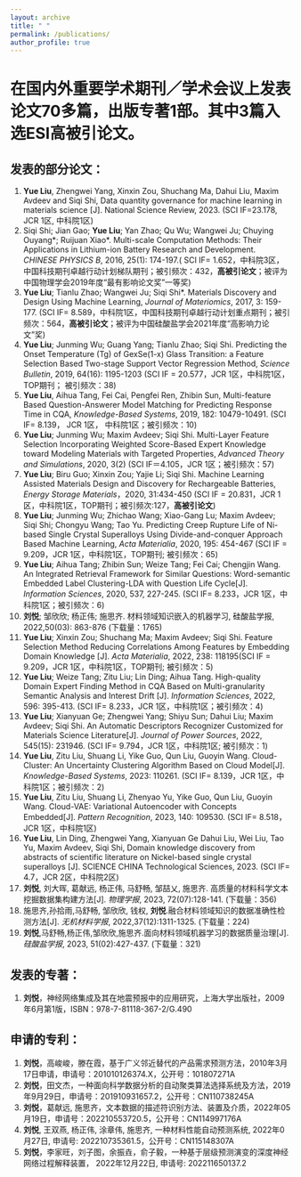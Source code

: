 ```yaml
---
layout: archive
title: " "
permalink: /publications/
author_profile: true
---
```


在国内外重要学术期刊／学术会议上发表论文70多篇，出版专著1部。其中3篇入选ESI高被引论文。
======

发表的部分论文：
------

1.	**Yue Liu**, Zhengwei Yang, Xinxin Zou, Shuchang Ma, Dahui Liu, Maxim Avdeev and Siqi Shi, Data quantity governance for machine learning in materials science [J]. National Science Review, 2023. (SCI IF=23.178, JCR 1区, 中科院1区)
2.	Siqi Shi; Jian Gao; **Yue Liu**; Yan Zhao; Qu Wu; Wangwei Ju; Chuying Ouyang*; Ruijuan Xiao*. Multi-scale Computation Methods: Their Applications in Lithium-ion Battery Research and Development. _CHINESE PHYSICS B_, 2016, 25(1): 174-197.( SCI IF= 1.652，中科院3区，中国科技期刊卓越行动计划梯队期刊；被引频次：432，**高被引论文**；被评为中国物理学会2019年度“最有影响论文奖”一等奖)
3.	**Yue Liu**; Tianlu Zhao; Wangwei Ju; Siqi Shi*. Materials Discovery and Design Using Machine Learning, _Journal of Materiomics_, 2017, 3: 159-177. (SCI IF= 8.589，中科院1区，中国科技期刊卓越行动计划重点期刊；被引频次：564，**高被引论文**；被评为中国硅酸盐学会2021年度“高影响力论文”奖)
4.	**Yue Liu**; Junming Wu; Guang Yang; Tianlu Zhao; Siqi Shi. Predicting the Onset Temperature (Tg) of GexSe(1-x) Glass Transition: a Feature Selection Based Two-stage Support Vector Regression Method, _Science Bulletin_, 2019, 64(16): 1195-1203 (SCI IF = 20.577，JCR 1区，中科院1区，TOP期刊； 被引频次：38)
5.	**Yue Liu**, Aihua Tang, Fei Cai, Pengfei Ren, Zhibin Sun, Multi-feature Based Question-Answerer Model Matching for Predicting Response Time in CQA, _Knowledge-Based Systems_, 2019, 182: 10479-10491. (SCI IF= 8.139， JCR 1区， 中科院1区；被引频次：10)
6.	**Yue Liu**; Junming Wu; Maxim Avdeev; Siqi Shi. Multi-Layer Feature Selection Incorporating Weighted Score-Based Expert Knowledge toward Modeling Materials with Targeted Properties, _Advanced Theory and Simulations_, 2020, 3(2) (SCI IF＝4.105，JCR 1区；被引频次：57)
7.	**Yue Liu**; Biru Guo; Xinxin Zou; Yajie Li; Siqi Shi. Machine Learning Assisted Materials Design and Discovery for Rechargeable Batteries, _Energy Storage Materials_，2020, 31:434-450 (SCI IF = 20.831，JCR 1区，中科院1区，TOP期刊；被引频次:127，**高被引论文**)
8.	**Yue Liu**; Junming Wu; Zhichao Wang; Xiao-Gang Lu; Maxim Avdeev; Siqi Shi; Chongyu Wang; Tao Yu. Predicting Creep Rupture Life of Ni-based Single Crystal Superalloys Using Divide-and-conquer Approach Based Machine Learning, _Acta Materialia_, 2020, 195: 454-467 (SCI IF = 9.209，JCR 1区，中科院1区，TOP期刊; 被引频次：65)
9.	**Yue Liu**; Aihua Tang; Zhibin Sun; Weize Tang; Fei Cai; Chengjin Wang. An Integrated Retrieval Framework for Similar Questions: Word-semantic Embedded Label Clustering-LDA with Question Life Cycle[J]. _Information Sciences_, 2020, 537, 227-245. (SCI IF= 8.233，JCR 1区，中科院1区；被引频次：6)
10.	**刘悦**; 邹欣欣; 杨正伟; 施思齐. 材料领域知识嵌入的机器学习, 硅酸盐学报, 2022,50(03): 863-876 (下载量：1765)
11.	**Yue Liu**; Xinxin Zou; Shuchang Ma; Maxim Avdeev; Siqi Shi. Feature Selection Method Reducing Correlations Among Features by Embedding Domain Knowledge [J]. _Acta Materialia_, 2022, 238: 118195(SCI IF = 9.209，JCR 1区，中科院1区，TOP期刊; 被引频次：5)
12.	**Yue Liu**; Weize Tang; Zitu Liu; Lin Ding; Aihua Tang. High-quality Domain Expert Finding Method in CQA Based on Multi-granularity Semantic Analysis and Interest Drift [J]. _Information Sciences_, 2022, 596: 395-413. (SCI IF= 8.233，JCR 1区，中科院1区；被引频次：4)
13.	**Yue Liu**; Xianyuan Ge; Zhengwei Yang; Shiyu Sun; Dahui Liu; Maxim Avdeev; Siqi Shi. An Automatic Descriptors Recognizer Customized for Materials Science Literature[J]. _Journal of Power Sources_, 2022, 545(15): 231946. (SCI IF= 9.794，JCR 1区，中科院1区; 被引频次：1)
14.	**Yue Liu**, Zitu Liu, Shuang Li, Yike Guo, Qun Liu, Guoyin Wang. Cloud-Cluster: An Uncertainty Clustering Algorithm Based on Cloud Model[J]. _Knowledge-Based Systems_, 2023: 110261. (SCI IF= 8.139，JCR 1区，中科院1区；被引频次：2)
15.	**Yue Liu**, Zitu Liu, Shuang Li, Zhenyao Yu, Yike Guo, Qun Liu, Guoyin Wang. Cloud-VAE: Variational Autoencoder with Concepts Embedded[J]. _Pattern Recognition_, 2023, 140: 109530. (SCI IF= 8.518，JCR 1区，中科院1区)
16.	**Yue Liu**, Lin Ding, Zhengwei Yang, Xianyuan Ge Dahui Liu, Wei Liu, Tao Yu, Maxim Avdeev, Siqi Shi, Domain knowledge discovery from abstracts of scientific literature on Nickel-based single crystal superalloys [J]. SCIENCE CHINA Technological Sciences, 2023. (SCI IF= 4.7，JCR 2区，中科院2区)
17.	**刘悦**, 刘大晖, 葛献远, 杨正伟, 马舒畅, 邹喆乂, 施思齐. 高质量的材料科学文本挖掘数据集构建方法[J]. _物理学报_, 2023, 72(07):128-141. (下载量：356)
18.	施思齐,孙拾雨,马舒畅, 邹欣欣, 钱权, **刘悦**.融合材料领域知识的数据准确性检测方法[J]. _无机材料学报_, 2022,37(12):1311-1325. (下载量：224)
19.	**刘悦**,马舒畅,杨正伟,邹欣欣,施思齐.面向材料领域机器学习的数据质量治理[J]. _硅酸盐学报_, 2023, 51(02):427-437. (下载量：321)


发表的专著：
------
1. **刘悦**，神经网络集成及其在地震预报中的应用研究，上海大学出版社，2009年6月第1版，ISBN：978-7-81118-367-2/G.490

申请的专利：
------
1. **刘悦**，高峻峻，滕在霞，基于广义邻近替代的产品需求预测方法，2010年3月17日申请，申请号：201010126374.X，公开号：101807271A
2. **刘悦**，田文杰，一种面向科学数据分析的自动聚类算法选择系统及方法，2019年9月29日，申请号：201910931657.2，公开号：CN110738245A
3. **刘悦**，葛献远, 施思齐，文本数据的描述符识别方法、装置及介质，2022年05月19日，申请号：202210553720.5，公开号：CN114997176A
4. **刘悦**, 王双燕, 杨正伟, 涂章伟, 施思齐, 一种材料性能自动预测系统, 2022年0月27日, 申请号: 202210735361.5，公开号：CN115148307A
5. **刘悦**，李家旺，刘子图，余振垚，俞子毅，一种基于层级预测演变的深度神经网络过程解释装置， 2022年12月22日, 申请号: 202211650137.2



